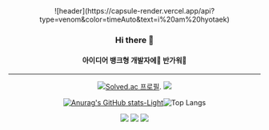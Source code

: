 <div align='center'>
  ![header](https://capsule-render.vercel.app/api?type=venom&color=timeAuto&text=i%20am%20hyotaek)

  ### Hi there 👋 
  #### 아이디어 뱅크형 개발자에🐲 반가워🐲 
  <hr>
  
  [![Solved.ac
프로필](http://mazassumnida.wtf/api/v2/generate_badge?boj=gyxor516)](https://solved.ac/gyxor516).	<img src="http://mazandi.herokuapp.com/api?handle=gyxor516&theme=warm"/>
  
  [![Anurag's GitHub stats-Light](https://github-readme-stats.vercel.app/api?username=DIN-STUDIO&show_icons=true&theme=default#gh-light-mode-only)](https://github.com/anuraghazra/github-readme-stats#gh-light-mode-only)![Top Langs](https://github-readme-stats.vercel.app/api/top-langs/?username=DIN-STUDIO&layout=compact)

  <img  src="https://img.shields.io/badge/Swift-F05138?style=flat-square&logo=swift&logoColor=white"/>
  <img  src="https://img.shields.io/badge/JavaScript-F7DF1E?style=flat-square&logo=javascript&logoColor=white"/>
  <img  src="https://img.shields.io/badge/React-61DAFB?style=flat-square&logo=react&logoColor=white"/>
</div>


<!--
**DIN-STUDIO/DIN-STUDIO** is a ✨ _special_ ✨ repository because its `README.md` (this file) appears on your GitHub profile.

Here are some ideas to get you started:

- 🔭 I’m currently working on ...
- 🌱 I’m currently learning ...
- 👯 I’m looking to collaborate on ...
- 🤔 I’m looking for help with ...
- 💬 Ask me about ...
- 📫 How to reach me: ...
- 😄 Pronouns: ...
- ⚡ Fun fact: ...
-->
